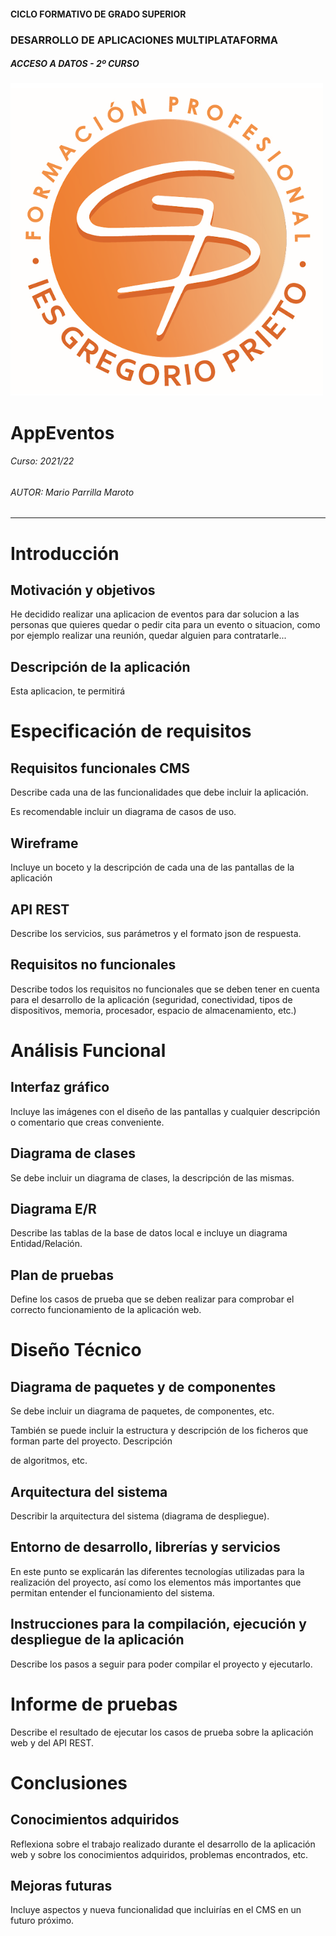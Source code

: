 #### CICLO FORMATIVO DE GRADO SUPERIOR

### DESARROLLO DE APLICACIONES MULTIPLATAFORMA

##### ACCESO A DATOS - 2º CURSO

![logo-IESGP-FP](logo-IESGP-FP.png)



# AppEventos

###### Curso: 2021/22

###### AUTOR: Mario Parrilla Maroto

------

# Introducción

## Motivación y objetivos

He decidido realizar una aplicacion de eventos para dar solucion a las personas que quieres quedar o pedir cita para un evento o situacion, como por ejemplo realizar una reunión, quedar alguien para contratarle...

## Descripción de la aplicación

Esta aplicacion, te permitirá 



# Especificación de requisitos

## Requisitos funcionales CMS

Describe cada una de las funcionalidades que debe incluir la aplicación. 

Es recomendable incluir un diagrama de casos de uso.

## Wireframe

Incluye un boceto y la descripción de cada una de las pantallas de la aplicación

## API REST

Describe los servicios, sus parámetros y el formato json de respuesta.

## Requisitos no funcionales

Describe todos los requisitos no funcionales que se deben tener en cuenta para el desarrollo de la aplicación (seguridad, conectividad, tipos de dispositivos, memoria, procesador, espacio de almacenamiento, etc.)



# Análisis Funcional

## Interfaz gráfico

Incluye las imágenes con el diseño de las pantallas y cualquier descripción o comentario que creas conveniente.

## Diagrama de clases

Se debe incluir un diagrama de clases, la descripción de las mismas.

## Diagrama E/R

Describe las tablas de la base de datos local e incluye un diagrama Entidad/Relación.

## Plan de pruebas

Define los casos de prueba que se deben realizar para comprobar el correcto funcionamiento de la aplicación web.



# Diseño Técnico

## Diagrama de paquetes y de componentes

Se debe incluir un diagrama de paquetes, de componentes, etc.

También se puede incluir la estructura y descripción de los ficheros que forman parte del proyecto. Descripción 

de algoritmos, etc.

## Arquitectura del sistema

Describir la arquitectura del sistema (diagrama de despliegue).

## Entorno de desarrollo, librerías y servicios

En este punto se explicarán las diferentes tecnologías utilizadas para la realización del proyecto, así como los elementos más importantes que permitan entender el funcionamiento del sistema.

## Instrucciones para la compilación, ejecución y despliegue de la aplicación

Describe los pasos a seguir para poder compilar el proyecto y ejecutarlo.



# Informe de pruebas

Describe el resultado de ejecutar los casos de prueba sobre la aplicación web y del API REST.



# Conclusiones

## Conocimientos adquiridos

Reflexiona sobre el trabajo realizado durante el desarrollo de la aplicación web y sobre los conocimientos adquiridos, problemas encontrados, etc.

## Mejoras futuras

Incluye aspectos y nueva funcionalidad que incluirías en el CMS en un futuro próximo. 
